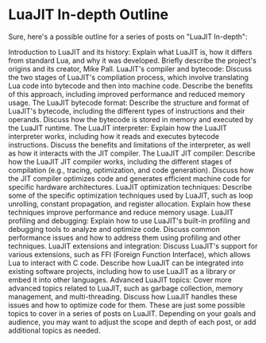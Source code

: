 # LuaJIT In-depth Outline

Sure, here's a possible outline for a series of posts on "LuaJIT In-depth":

Introduction to LuaJIT and its history: Explain what LuaJIT is, how it differs from standard Lua, and why it was developed. Briefly describe the project's origins and its creator, Mike Pall.
LuaJIT's compiler and bytecode: Discuss the two stages of LuaJIT's compilation process, which involve translating Lua code into bytecode and then into machine code. Describe the benefits of this approach, including improved performance and reduced memory usage.
The LuaJIT bytecode format: Describe the structure and format of LuaJIT's bytecode, including the different types of instructions and their operands. Discuss how the bytecode is stored in memory and executed by the LuaJIT runtime.
The LuaJIT interpreter: Explain how the LuaJIT interpreter works, including how it reads and executes bytecode instructions. Discuss the benefits and limitations of the interpreter, as well as how it interacts with the JIT compiler.
The LuaJIT JIT compiler: Describe how the LuaJIT JIT compiler works, including the different stages of compilation (e.g., tracing, optimization, and code generation). Discuss how the JIT compiler optimizes code and generates efficient machine code for specific hardware architectures.
LuaJIT optimization techniques: Describe some of the specific optimization techniques used by LuaJIT, such as loop unrolling, constant propagation, and register allocation. Explain how these techniques improve performance and reduce memory usage.
LuaJIT profiling and debugging: Explain how to use LuaJIT's built-in profiling and debugging tools to analyze and optimize code. Discuss common performance issues and how to address them using profiling and other techniques.
LuaJIT extensions and integration: Discuss LuaJIT's support for various extensions, such as FFI (Foreign Function Interface), which allows Lua to interact with C code. Describe how LuaJIT can be integrated into existing software projects, including how to use LuaJIT as a library or embed it into other languages.
Advanced LuaJIT topics: Cover more advanced topics related to LuaJIT, such as garbage collection, memory management, and multi-threading. Discuss how LuaJIT handles these issues and how to optimize code for them.
These are just some possible topics to cover in a series of posts on LuaJIT. Depending on your goals and audience, you may want to adjust the scope and depth of each post, or add additional topics as needed.